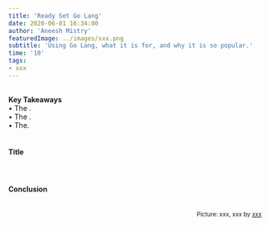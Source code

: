 ```yaml
---
title: 'Ready Set Go Lang'
date: 2020-06-01 16:34:00
author: 'Aneesh Mistry'
featuredImage: ../images/xxx.png
subtitle: 'Using Go Lang, what it is for, and why it is so popular.'
time: '10'
tags:
- xxx
---
```

<br>
<strong>Key Takeaways</strong><br>
&#8226; The .<br>
&#8226; The .<br>
&#8226; The.<br>

<br>
<h4>Title</h4>
<p>


</p>

<h4></h4>
<p>


</p>

<br>
<h4>Conclusion</h4>
<p>


</p>

<br>
<small style="float: right;" >Picture: xxx, xxx by <a target="_blank" href="https://unsplash.com/@xxx">xxx</small></a><br>